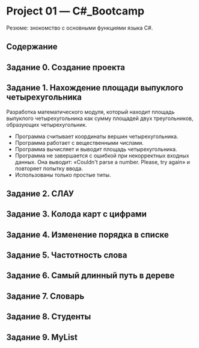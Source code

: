 # Project 01 — С#_Bootcamp 

Резюме: знокомство с основными функциями языка C#. 

## Содержание

## Задание 0. Создание проекта

## Задание 1. Нахождение площади выпуклого четырехугольника

Разработка математического модуля, который находит площадь выпуклого четырехугольника как сумму площадей двух треугольников, образующих четырехугольник.

- Программа считывает координаты вершин четырехугольника.
- Программа работает с вещественными числами.
- Программа вычисляет и выводит площадь четырехугольника.
- Программа не завершается с ошибкой при некорректных входных данных. Она выводит: «Couldn't parse a number. Please, try again» и повторяет попытку ввода.
- Использованы только простые типы.

## Задание 2. СЛАУ

## Задание 3. Колода карт с цифрами

## Задание 4. Изменение порядка в списке

## Задание 5. Частотность слова

## Задание 6. Самый длинный путь в дереве

## Задание 7. Словарь

## Задание 8. Студенты 

## Задание 9. MyList